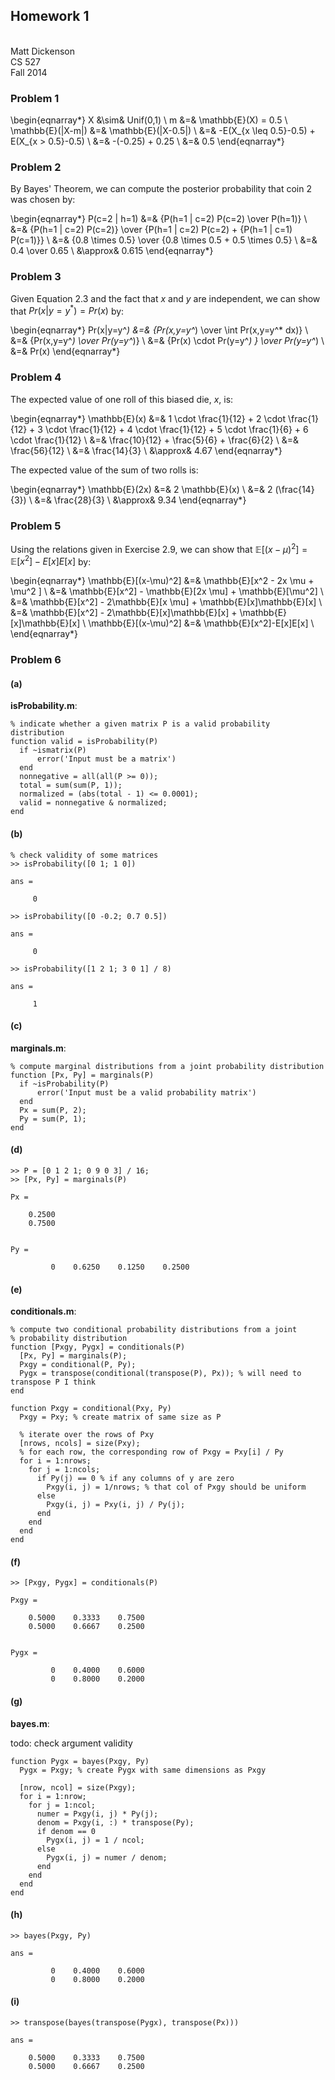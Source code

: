 ## Homework 1
\
Matt Dickenson \
CS 527 \
Fall 2014

### Problem 1

\begin{eqnarray*}
X &\sim& Unif(0,1) \\
m &=& \mathbb{E}(X) = 0.5 \\
\mathbb{E}(|X-m|) &=& \mathbb{E}(|X-0.5|) \\
&=& -E(X_{x \leq 0.5}-0.5) + E(X_{x > 0.5}-0.5) \\
&=& -(-0.25) + 0.25 \\
&=& 0.5
\end{eqnarray*}

### Problem 2

By Bayes' Theorem, we can compute the posterior probability that coin 2 was chosen by:

\begin{eqnarray*}
P(c=2 | h=1) &=& {P(h=1 | c=2) P(c=2) \over P(h=1)} \\
&=& {P(h=1 | c=2) P(c=2)} \over {P(h=1 | c=2) P(c=2) + {P(h=1 | c=1) P(c=1)}} \\
&=& {0.8 \times 0.5} \over {0.8 \times 0.5 + 0.5 \times 0.5} \\
&=& 0.4 \over 0.65 \\
&\approx& 0.615
\end{eqnarray*}

### Problem 3

Given Equation 2.3 and the fact that $x$ and $y$ are independent, we can show that $Pr(x|y=y^*)=Pr(x)$ by:

\begin{eqnarray*}
Pr(x|y=y^*) &=& {Pr(x,y=y^*) \over \int Pr(x,y=y^* dx)} \\
&=& {Pr(x,y=y^*) \over Pr(y=y^*)} \\
&=& {Pr(x) \cdot Pr(y=y^*) } \over Pr(y=y^*) \\
&=& Pr(x)
\end{eqnarray*}

### Problem 4

The expected value of one roll of this biased die, $x$, is:

\begin{eqnarray*}
\mathbb{E}(x) &=& 1 \cdot \frac{1}{12} + 2 \cdot \frac{1}{12} 
                + 3 \cdot \frac{1}{12} + 4 \cdot \frac{1}{12} 
                + 5 \cdot \frac{1}{6} + 6 \cdot \frac{1}{12} \\
            &=& \frac{10}{12} + \frac{5}{6} + \frac{6}{2} \\
            &=& \frac{56}{12} \\
            &=& \frac{14}{3} \\
            &\approx& 4.67
\end{eqnarray*}

The expected value of the sum of two rolls is:

\begin{eqnarray*}
\mathbb{E}(2x) &=& 2 \mathbb{E}(x) \\
            &=& 2 (\frac{14}{3}) \\
            &=& \frac{28}{3} \\
            &\approx& 9.34
\end{eqnarray*}

### Problem 5

Using the relations given in Exercise 2.9, we can show that $\mathbb{E}[(x-\mu)^2] = \mathbb{E}[x^2]-E[x]E[x]$ by:

\begin{eqnarray*}
\mathbb{E}[(x-\mu)^2] &=& \mathbb{E}[x^2 - 2x \mu + \mu^2 ] \\
    &=& \mathbb{E}[x^2] - \mathbb{E}[2x \mu] + \mathbb{E}[\mu^2] \\
    &=& \mathbb{E}[x^2] - 2\mathbb{E}[x \mu] + \mathbb{E}[x]\mathbb{E}[x] \\
    &=& \mathbb{E}[x^2] - 2\mathbb{E}[x]\mathbb{E}[x] + \mathbb{E}[x]\mathbb{E}[x] \\
\mathbb{E}[(x-\mu)^2] &=& \mathbb{E}[x^2]-E[x]E[x] \\
\end{eqnarray*}

### Problem 6

#### (a)

**isProbability.m**:

```
% indicate whether a given matrix P is a valid probability distribution
function valid = isProbability(P)
  if ~ismatrix(P)
      error('Input must be a matrix')
  end
  nonnegative = all(all(P >= 0));
  total = sum(sum(P, 1));
  normalized = (abs(total - 1) <= 0.0001);
  valid = nonnegative & normalized;
end
```

#### (b)

```
% check validity of some matrices
>> isProbability([0 1; 1 0])

ans =

     0

>> isProbability([0 -0.2; 0.7 0.5])

ans =

     0

>> isProbability([1 2 1; 3 0 1] / 8)

ans =

     1

```

#### (c)

**marginals.m**:

```
% compute marginal distributions from a joint probability distribution
function [Px, Py] = marginals(P)
  if ~isProbability(P)
      error('Input must be a valid probability matrix')
  end
  Px = sum(P, 2);
  Py = sum(P, 1);
end
```

#### (d)

```
>> P = [0 1 2 1; 0 9 0 3] / 16;
>> [Px, Py] = marginals(P)

Px =

    0.2500
    0.7500


Py =

         0    0.6250    0.1250    0.2500
```

#### (e)

**conditionals.m**:

```
% compute two conditional probability distributions from a joint
% probability distribution
function [Pxgy, Pygx] = conditionals(P)
  [Px, Py] = marginals(P);
  Pxgy = conditional(P, Py);
  Pygx = transpose(conditional(transpose(P), Px)); % will need to transpose P I think
end

function Pxgy = conditional(Pxy, Py)
  Pxgy = Pxy; % create matrix of same size as P
  
  % iterate over the rows of Pxy
  [nrows, ncols] = size(Pxy);
  % for each row, the corresponding row of Pxgy = Pxy[i] / Py
  for i = 1:nrows;
    for j = 1:ncols;
      if Py(j) == 0 % if any columns of y are zero
        Pxgy(i, j) = 1/nrows; % that col of Pxgy should be uniform
      else
        Pxgy(i, j) = Pxy(i, j) / Py(j);
      end
    end
  end
end
```

#### (f)

```
>> [Pxgy, Pygx] = conditionals(P)

Pxgy =

    0.5000    0.3333    0.7500
    0.5000    0.6667    0.2500


Pygx =

         0    0.4000    0.6000
         0    0.8000    0.2000
```

#### (g)

**bayes.m**:

todo: check argument validity

```
function Pygx = bayes(Pxgy, Py)
  Pygx = Pxgy; % create Pygx with same dimensions as Pxgy
  
  [nrow, ncol] = size(Pxgy);
  for i = 1:nrow;
    for j = 1:ncol;
      numer = Pxgy(i, j) * Py(j);
      denom = Pxgy(i, :) * transpose(Py);
      if denom == 0
        Pygx(i, j) = 1 / ncol;
      else
        Pygx(i, j) = numer / denom;
      end
    end
  end
end
```
#### (h)

```
>> bayes(Pxgy, Py)

ans =

         0    0.4000    0.6000
         0    0.8000    0.2000
```

#### (i)

```
>> transpose(bayes(transpose(Pygx), transpose(Px)))

ans =

    0.5000    0.3333    0.7500
    0.5000    0.6667    0.2500
```
